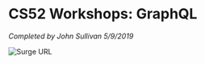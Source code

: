# CS52 Workshops:  GraphQL

*Completed by John Sullivan 5/9/2019*

![Surge URL](https://sulljohn-cs52-graphql-workshop.surge.sh/)
